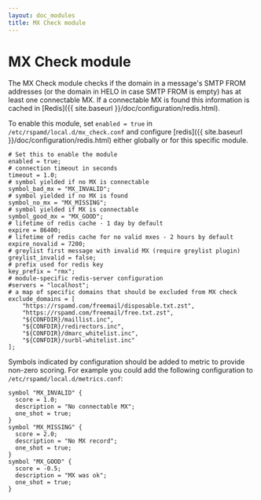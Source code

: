 ```yaml
---
layout: doc_modules
title: MX Check module
---
```


# MX Check module

The MX Check module checks if the domain in a message's SMTP FROM addresses (or the domain in HELO in case SMTP FROM is empty) has at least one connectable MX. If a connectable MX is found this information is cached in [Redis]({{ site.baseurl }}/doc/configuration/redis.html).

To enable this module, set `enabled = true` in `/etc/rspamd/local.d/mx_check.conf` and configure [redis]({{ site.baseurl }}/doc/configuration/redis.html) either globally or for this specific module.

~~~ucl
# Set this to enable the module
enabled = true;
# connection timeout in seconds
timeout = 1.0;
# symbol yielded if no MX is connectable
symbol_bad_mx = "MX_INVALID";
# symbol yielded if no MX is found
symbol_no_mx = "MX_MISSING";
# symbol yielded if MX is connectable
symbol_good_mx = "MX_GOOD";
# lifetime of redis cache - 1 day by default
expire = 86400;
# lifetime of redis cache for no valid mxes - 2 hours by default
expire_novalid = 7200;
# greylist first message with invalid MX (require greylist plugin)
greylist_invalid = false;
# prefix used for redis key
key_prefix = "rmx";
# module-specific redis-server configuration
#servers = "localhost";
# a map of specific domains that should be excluded from MX check
exclude_domains = [
	"https://rspamd.com/freemail/disposable.txt.zst",
	"https://rspamd.com/freemail/free.txt.zst",
	"${CONFDIR}/maillist.inc",
	"${CONFDIR}/redirectors.inc",
	"${CONFDIR}/dmarc_whitelist.inc",
	"${CONFDIR}/surbl-whitelist.inc"
];

~~~

Symbols indicated by configuration should be added to metric to provide non-zero scoring. For example you could add the following configuration to `/etc/rspamd/local.d/metrics.conf`:

~~~ucl
symbol "MX_INVALID" {
  score = 1.0;
  description = "No connectable MX";
  one_shot = true;
}
symbol "MX_MISSING" {
  score = 2.0;
  description = "No MX record";
  one_shot = true;
}
symbol "MX_GOOD" {
  score = -0.5;
  description = "MX was ok";
  one_shot = true;
}
~~~
